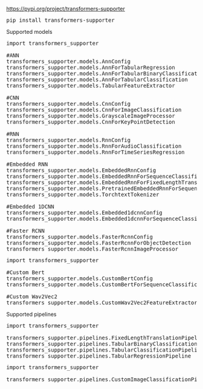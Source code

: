 https://pypi.org/project/transformers-supporter
<pre>
pip install transformers-supporter
</pre>

Supported models 

<pre>
import transformers_supporter

#ANN
transformers_supporter.models.AnnConfig
transformers_supporter.models.AnnForTabularRegression
transformers_supporter.models.AnnForTabularBinaryClassification
transformers_supporter.models.AnnForTabularClassification
transformers_supporter.models.TabularFeatureExtractor

#CNN
transformers_supporter.models.CnnConfig
transformers_supporter.models.CnnForImageClassification
transformers_supporter.models.GrayscaleImageProcessor
transformers_supporter.models.CnnForKeyPointDetection

#RNN
transformers_supporter.models.RnnConfig
transformers_supporter.models.RnnForAudioClassification
transformers_supporter.models.RnnForTimeSeriesRegression

#Embedded RNN
transformers_supporter.models.EmbeddedRnnConfig
transformers_supporter.models.EmbeddedRnnForSequenceClassification
transformers_supporter.models.EmbeddedRnnForFixedLengthTranslation
transformers_supporter.models.PretrainedEmbeddedRnnForSequenceClassification
transformers_supporter.models.TorchtextTokenizer

#Embedded 1DCNN
transformers_supporter.models.Embedded1dcnnConfig
transformers_supporter.models.Embedded1dcnnForSequenceClassification

#Faster RCNN
transformers_supporter.models.FasterRcnnConfig
transformers_supporter.models.FasterRcnnForObjectDetection
transformers_supporter.models.FasterRcnnImageProcessor
</pre>

<pre>
import transformers_supporter

#Custom Bert
transformers_supporter.models.CustomBertConfig
transformers_supporter.models.CustomBertForSequenceClassification

#Custom Wav2Vec2
transformers_supporter.models.CustomWav2Vec2FeatureExtractor
</pre>

Supported pipelines

<pre>
import transformers_supporter

transformers_supporter.pipelines.FixedLengthTranslationPipeline
transformers_supporter.pipelines.TabularBinaryClassificationPipeline
transformers_supporter.pipelines.TabularClassificationPipeline
transformers_supporter.pipelines.TabularRegressionPipeline
</pre>
<pre>
import transformers_supporter

transformers_supporter.pipelines.CustomImageClassificationPipeline
</pre>
